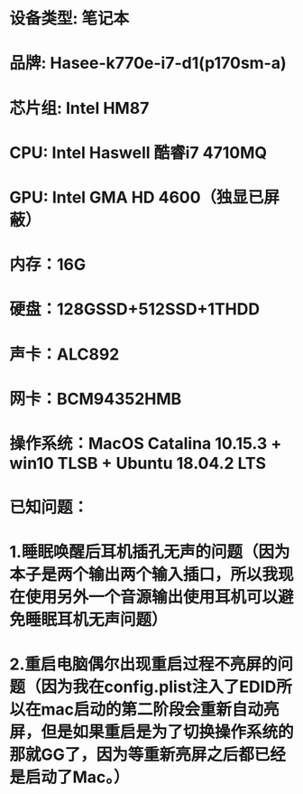 # 设备类型: 笔记本
# 品牌: Hasee-k770e-i7-d1(p170sm-a)
# 芯片组: Intel HM87
# CPU: Intel Haswell 酷睿i7 4710MQ
# GPU: Intel GMA HD 4600（独显已屏蔽）
# 内存：16G
# 硬盘：128GSSD+512SSD+1THDD
# 声卡：ALC892
# 网卡：BCM94352HMB
# 操作系统：MacOS Catalina 10.15.3 + win10 TLSB + Ubuntu 18.04.2 LTS
# 
# 
# 已知问题：
#     1.睡眠唤醒后耳机插孔无声的问题（因为本子是两个输出两个输入插口，所以我现在使用另外一个音源输出使用耳机可以避免睡眠耳机无声问题）
#     2.重启电脑偶尔出现重启过程不亮屏的问题（因为我在config.plist注入了EDID所以在mac启动的第二阶段会重新自动亮屏，但是如果重启是为了切换操作系统的那就GG了，因为等重新亮屏之后都已经是启动了Mac。）
